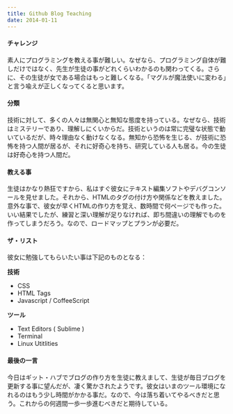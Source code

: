 ```yaml
---
title: Github Blog Teaching
date: 2014-01-11
---
```

#### チャレンジ

素人にプログラミングを教える事が難しい。なぜなら、プログラミング自体が難しだけではなく、先生が生徒の事がどれくらいわかるのも関わってくる。さらに、その生徒が女である場合はもっと難しくなる。「マグルが魔法使いに変わる」と言う喩えが正しくなってくると思います。

#### 分類

技術に対して、多くの人々は無関心と無知な態度を持っている。なぜなら、技術はミステリーであり、理解しにくいからだ。技術というのは常に完璧な状態で動いているだが、時々理由なく動けなくなる。無知から恐怖を生じる、が技術に恐怖を持つ人間が居るが、それに好奇心を持ち、研究している人も居る。今の生徒は好奇心を持つ人間だ。

#### 教える事

生徒はかなり熱狂ですから、私はすぐ彼女にテキスト編集ソフトやデバグコンソールを見せました。それから、HTMLのタグの付け方や関係などを教えました。意外な事で、彼女が早くHTMLの作り方を覚え、数時間で何ページでも作った。いい結果でしたが、練習と深い理解が足りなければ、即ち間違いの理解でものを作ってしまうだろう。なので、ロードマップとプランが必要だ。

#### ザ・リスト

彼女に勉強してもらいたい事は下記のものとなる：

**技術**

*   CSS
*   HTML Tags
*   Javascript / CoffeeScript

**ツール**

*   Text Editors ( Sublime )
*   Terminal
*   Linux Utitlities

#### 最後の一言

今日はギット・ハブでブログの作り方を生徒に教えまして、生徒が毎日ブログを更新する事に望んだが、凄く驚かされたようです。彼女はいまのツール環境になれるのはもう少し時間がかかる事だ。なので、今は落ち着いてやるべきだと思う。これからの何週間一歩一歩進むべきだと期待している。

